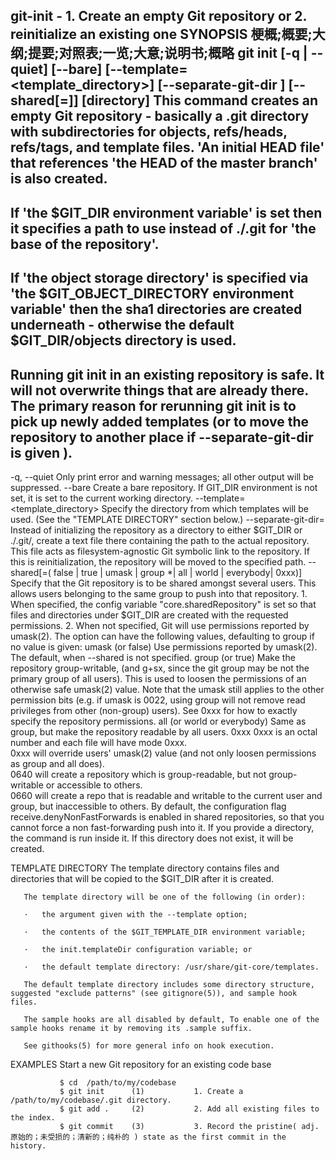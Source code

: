 git-init - 	1. Create 		an empty Git repository or 
		2. reinitialize 	an existing  one
SYNOPSIS     	梗概;概要;大纲;提要;对照表;一览;大意;说明书;概略
git init 
	[-q | --quiet] 
	[--bare] 
	[--template=<template_directory>]
	[--separate-git-dir <git dir>]
        [--shared[=<permissions>]] 
	[directory]
This command creates an empty Git repository - 
basically a .git directory with subdirectories for 
		objects, 
		refs/heads, 
		refs/tags, and 
		template files. 
'An initial HEAD file' 		that references 
'the HEAD of the master branch' is also created.
---
If 
	'the $GIT_DIR environment variable' is set 
then 
	it specifies a path to use instead of ./.git for 'the base of the repository'.
---
If 
	'the object storage directory' is specified via 'the $GIT_OBJECT_DIRECTORY environment variable' 
then 
	the sha1 directories are created underneath - 
otherwise
       	the default $GIT_DIR/objects directory is used.
---
Running git init in an existing repository is safe. 
It will not overwrite things that are already there. 
The primary reason for 
	rerunning git init 
is to 
	pick up newly added templates 
(or to 
	move the repository to another place 
if 
	--separate-git-dir is given
).
---
-q, 	--quiet			Only print error and warning messages; 
				all other output will be suppressed.
	--bare	           	Create a bare repository. 
				If GIT_DIR environment is not set, it is set to the current working directory.
--template=<template_directory> Specify the directory from which templates will be used. 
				(See the "TEMPLATE DIRECTORY" section below.)
--separate-git-dir=<git dir>	Instead of initializing the repository as a directory to either $GIT_DIR or ./.git/, 
				create a text file there containing the path to the actual repository. 
				This file acts as filesystem-agnostic Git symbolic link to the repository.
				If this is reinitialization, the repository will be moved to the specified path.
--shared[=(
	false 	 |
	true 	 |
	umask 	 |
	group 	*|
	all 	 |
	world 	 |
	everybody|
	0xxx)]
           			Specify that the Git repository is to be shared amongst several users. 
				This allows users belonging to the same group to push into that repository. 
				1. When specified, 
					the config variable "core.sharedRepository" is set 
					so that files and directories under $GIT_DIR are created with the requested permissions.
           			2. When not specified, 
					Git will use permissions reported by umask(2).
				The option can have the following values, 
				defaulting to group if no value is given:
           umask (or false)             Use permissions reported by umask(2). The default, when --shared is not specified.
           group (or true)		Make the repository group-writable, (and g+sx, since the git group may be not the primary group of all users). 
					This is used to loosen the permissions of an otherwise safe umask(2) value. 
					Note that the umask still applies to the other permission bits 
					(e.g. if umask is 0022, using group will not remove read privileges from other (non-group) users). 
					See 0xxx for how to exactly specify the repository permissions.
           all (or world or everybody)  Same as group, but make the repository readable by all users.
           0xxx				0xxx is an octal number and each file will have mode 0xxx.  
					0xxx will override users' umask(2) value (and not only loosen permissions as group and all does).  
					0640 will create a repository which is group-readable, but not group-writable or accessible to others.  
					0660 will create a repo that is readable and writable to the current user and group, but inaccessible to others.
					By default, the configuration flag receive.denyNonFastForwards is enabled in shared repositories, 
					so that you cannot force a non fast-forwarding push into it.
	If you provide a directory, the command is run inside it. 
	If this directory does not exist, it will be created.

TEMPLATE DIRECTORY
       The template directory contains files and directories that will be copied to the $GIT_DIR after it is created.

       The template directory will be one of the following (in order):

       ·   the argument given with the --template option;

       ·   the contents of the $GIT_TEMPLATE_DIR environment variable;

       ·   the init.templateDir configuration variable; or

       ·   the default template directory: /usr/share/git-core/templates.

       The default template directory includes some directory structure, suggested "exclude patterns" (see gitignore(5)), and sample hook files.

       The sample hooks are all disabled by default, To enable one of the sample hooks rename it by removing its .sample suffix.

       See githooks(5) for more general info on hook execution.

EXAMPLES
       Start a new Git repository for an existing code base

               $ cd  /path/to/my/codebase
               $ git init      (1)           1. Create a /path/to/my/codebase/.git directory.
               $ git add .     (2)           2. Add all existing files to the index.
               $ git commit    (3)           3. Record the pristine( adj. 原始的；未受损的；清新的；纯朴的 ) state as the first commit in the history.
								

